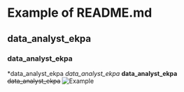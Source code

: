 # Example of README.md
## data_analyst_ekpa
### data_analyst_ekpa
*data_analyst_ekpa
*data_analyst_ekpa*
**data_analyst_ekpa**
~~data_analyst_ekpa~~
![Example](https://www.shutterstock.com/el/image-photo/word-example-written-on-magnifying-glass-1883859943)
